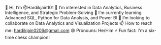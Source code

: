 👋 Hi, I’m @Hardikjain101
👀 I’m interested in Data Analytics, Business Intelligence, and Strategic Problem-Solving
🌱 I’m currently learning Advanced SQL, Python for Data Analysis, and Power BI
💞️ I’m looking to collaborate on Data Analytics and Visualization Projects
📫 How to reach me: hardikjain0206@gmail.com
😄 Pronouns: He/Him
⚡ Fun fact: I'm a six-time chess champion!
<!---
Hardikjain101/Hardikjain101 is a ✨ special ✨ repository because its `README.md` (this file) appears on your GitHub profile.
You can click the Preview link to take a look at your changes.
--->
